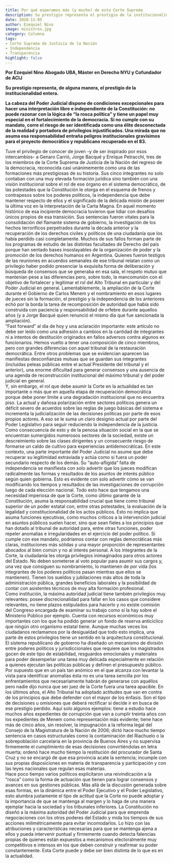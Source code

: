 ```yaml
---
title: Por qué esperamos más (y mucho) de esta Corte Suprema
description: Su prestigio representa el prestigio de la institucionalidad entera.
date: 2020-11-05
author: Ezequiel Nino
image: ministros.jpg
category: Columna
tags:
- Corte Suprema de Justicia de la Nación
- Independencia
- Transparencia
highlight: false
---
```


**Por Ezequiel Nino**
**Abogado UBA, Máster en Derecho NYU y Cofundador de ACIJ**

**Su prestigio representa, de alguna manera, el prestigio de la institucionalidad entera.**

**La cabeza del Poder Judicial dispone de condiciones excepcionales para hacer una interpretación libre e independiente de la Constitución: no puede razonar con la lógica de “la rosca política” y tiene un papel muy especial en el fortalecimiento de la democracia. Si no cumple con su mandato, corre el riesgo de ser identificada como una élite desconectada de la realidad y portadora de privilegios injustificados. Una mirada que no asuma esa responsabilidad entraña peligros institucionales gravísimos para el proyecto democrático y republicano recuperado en el 83.**


Tuve el privilegio de conocer de joven -y de ser inspirado por esos intercambios- a Genaro Carrió, Jorge Bacqué y Enrique Petracchi, tres de los miembros de la Corte Suprema de Justicia de la Nación del regreso de la democracia, reconocida casi unánimemente como una de las formaciones más prestigiosas de su historia. 
Sus cinco integrantes no solo contaban con una muy elevada formación jurídica sino también con una visión institucional sobre el rol de ese órgano en el sistema democrático, de las potestades que la Constitución le otorga en el esquema de frenos y contrapesos sobre los poderes políticos, la independencia que debe mantener respecto de ellos y el significado de la delicada misión de poseer la última voz en la interpretación de la Carta Magna. 
En aquel momento histórico de esa incipiente democracia tuvieron que lidiar con desafíos únicos propios de esa transición. Sus sentencias fueron vitales para la consolidación del flamante sistema de gobierno, la investigación de los hechos terroríficos perpetrados durante la década anterior y la recuperación de los derechos civiles y políticos de una ciudadanía que los había perdido casi completamente. Muchos de sus fallos forman parte de los programas de estudio de las distintas facultades de Derecho del país porque han sentado bases insoslayables de la organización de poder y la promoción de los derechos humanos en Argentina. 
Quienes fueron testigos de las reuniones en acuerdos semanales de ese tribunal relatan como un privilegio haber podido presenciar la exquisita forma de deliberación y búsqueda de consensos que se generaba en esa sala, el respeto mutuo que mantenían pese a las diferencias pero, sobre todo, la mancomunión con el objetivo de fortalecer y legitimar el rol del Alto Tribunal en particular y del Poder Judicial en general. 
Lamentablemente, la ampliación de la Corte durante el Gobierno de Carlos Menem y el nombramiento en esos lugares de jueces sin la formación, el prestigio y la independencia de los anteriores echó por la borda la tarea de recomposición de autoridad que había sido construida con paciencia y responsabilidad de orfebre durante aquellos años (y a Jorge Bacqué quien renunció el mismo día que fue sancionada la ampliación).  
“Fast forward” al día de hoy y una aclaración importante: este artículo no debe ser leído como una adhesión a cambios en la cantidad de integrantes ni a intentos de destitución originados en fallos adversos contra algunos ex funcionarios.
Hemos vuelto a tener una composición de cinco miembros, pero con grandes diferencias con aquel tribunal de la restauración democrática. Entre otros problemas que se evidencian aparecen las manifiestas desconfianzas mutuas que se guardan sus integrantes (incluidas peleas públicas entre el actual Presidente del tribunal y el anterior), una enorme dificultad para generar consensos y una ausencia de una agenda de reconstrucción institucional del máximo tribunal y del poder judicial en general.  
Y, sin embargo, el rol que debe asumir la Corte en la actualidad es tan importante o más que en aquella etapa de recuperación democrática porque debe poner límite a una degradación institucional que no encuentra piso. La actual y dañosa polarización entre sectores políticos genera un déficit severo de acuerdos sobre las reglas de juego básicas del sistema e incrementa la judicialización de las decisiones políticas por parte de esos propios actores. A eso se le suma un claro designio actual por parte del Poder Legislativo para seguir reduciendo la independencia de la justicia. Como consecuencia de esto y de la penosa situación social en la que se encuentran sumergidos numerosos sectores de la sociedad, existe un descreimiento sobre las clases dirigentes y un consecuente riesgo de formarse  un caldo de cultivo para experiencias antidemocráticas.
En este contexto, una parte importante del Poder Judicial no asume que debe recuperar su legitimidad extraviada y actúa como si fuera un poder secundario respecto de los demás. Su “auto-afligida” falta de independencia se manifiesta con solo advertir que los jueces modifican radicalmente las formas y resultados de los asuntos de interés público según quien gobierna. Esto es evidente con solo advertir cómo se van modificando los tiempos y resultados de las investigaciones de corrupción luego de cada elección nacional. 
Todo esto hace que tengamos una necesidad imperiosa de que la Corte, como último garante de la Constitución, asuma la responsabilidad crucial que tiene como tribunal superior de un poder estatal con, entre otras potestades, la evaluación de la legalidad y constitucionalidad de los actos públicos. Esto no implica que asuma funciones ejecutivas, como muchos críticos a la intervención judicial en asuntos públicos suelen hacer, sino que sean fieles a los principios que han dotado al tribunal de autoridad para, entre otras funciones, poder repeler anomalías e irregularidades en el ejercicio del poder político. Si cumple con ese mandato, podríamos contar con reglas democráticas más claras, instituciones más sólidas y una mayor proporción de representantes abocados al bien común y no al interés personal. 
A los integrantes de la Corte, la ciudadanía les otorga privilegios inimaginados para otros actores del Estado. No deben someterse al voto popular para asumir sus cargos y, una vez que consiguen su nombramiento, lo mantienen de por vida (los integrantes de los poderes políticos pasan mientras que ellos se mantienen). Tienen los sueldos y jubilaciones más altos de toda la administración pública, grandes beneficios laborales y la posibilidad de contar con asistentes técnicos de muy alta formación profesional.  
Como institución, la máxima autoridad judicial tiene también privilegios muy relevantes: posee discrecionalidad para fallar en los casos que considere relevantes, no tiene plazos estipulados para hacerlo y no existe comisión del Congreso encargada de examinar su trabajo como sí la hay sobre el Ministerio Público por ejemplo. Cuenta con recursos económicos muy importantes con los que ha podido generar un fondo de reserva anticíclico que ningún otro organismo estatal tiene. 
Aunque muchas veces los ciudadanos reclamamos por la desigualdad que todo esto implica, una parte de estos privilegios tiene un sentido en la arquitectura constitucional. El sistema republicano de gobierno ha diseñado un mecanismo de división entre poderes políticos y jurisdiccionales que requiere que los magistrados gocen de este tipo de estabilidad, resguardos emocionales y materiales para poder desempeñar una tarea muy delicada especialmente en relación a quienes ejecutan las políticas públicas y definen el presupuesto público. Por supuesto que en un país tan anómico en el que alcanza con levantar la vista para identificar anomalías ésta no es una tarea sencilla por los enfrentamientos que necesariamente habrán de generarse con aquéllos pero nadie dijo nunca que ser juez de la Corte fuera una tarea apacible.
En los últimos años, el Alto Tribunal ha adoptado actitudes que van en contra de los principios que debe defender con el mayor de los énfasis. Son el tipo de decisiones u omisiones que deberá rectificar si decide ir en busca de ese prestigio perdido. Aquí solo algunos ejemplos: tiene a estudio hace muchos años expedientes de corrupción que van a cumplir treinta años con los expedientes de Menem como representación más evidente; tiene hace más de cinco años, sin resolver, la impugnación a la reforma legal del Consejo de la Magistratura de la Nación de 2006; dictó hace mucho tiempo sentencia en casos estructurales como la contaminación del Riachuelo o la sobrepoblación carcelaria en la provincia de Buenos Aires y no supervisa firmemente el cumplimiento de esas decisiones convirtiéndolas en letra muerta; ordenó hace mucho tiempo la restitución del procurador de Santa Cruz y no se encargó de que esa provincia acate la sentencia; incumple con sus propias disposiciones en materia de transparencia y participación y con las leyes nacionales que regulan esas materias.  
Hace poco tiempo varios políticos explicitaron una reivindicación a la “rosca” como la forma de actuación que tienen para lograr consensos y avances en sus gestiones públicas. Más allá de la discusión generada sobre esas formas, en la dinámica entre el Poder Ejecutivo y el Poder Legislativo, esto alumbra justamente el tipo de actitud que la Corte no puede adoptar y la importancia de que se mantenga al margen y lo haga de una manera ejemplar hacia la sociedad y los tribunales inferiores. La Constitución no diseñó a la máxima autoridad del Poder Judicial para que emprenda negociaciones con los otros poderes del Estado y mida los  tiempos de sus acciones milimétricamente para evitar incomodarlos. Lo hizo con las atribuciones y características necesarias para que se mantenga ajena a ellos y pueda intervenir puntual y firmemente cuando detecta falencias propias de quienes están expuestos a mecanismos electoralmente muy competitivos e intensos en los que deben construir y reafirmar su poder constantemente. Esta Corte puede y debe ser bien distinta de lo que es en la actualidad.



